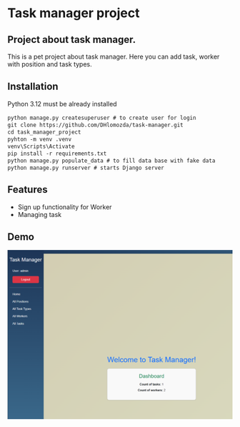 # Task manager project

## Project about task manager. 
This is a pet project about task manager. Here you can add task, worker with position and task types.

## Installation
Python 3.12 must be already installed

```shell
python manage.py createsuperuser # to create user for login
git clone https://github.com/DHlomozda/task-manager.git
cd task_manager_project
pyhton -m venv .venv
venv\Scripts\Activate
pip install -r requirements.txt
python manage.py populate_data # to fill data base with fake data
python manage.py runserver # starts Django server
```

## Features
* Sign up functionality for Worker
* Managing task

## Demo
![Website Interface](demo.png)
